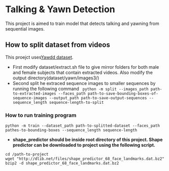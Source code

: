 # Talking & Yawn Detection
This project is aimed to train model that detects talking and yawning from sequential images.

## How to split dataset from videos
This proejct uses[Yawdd dataset](http://www.site.uottawa.ca/~shervin/yawning/). 
* First modify dataset/extract.sh file to give mirror folders for both male and female subjects that contain extracted videos. Also modify the output directory(dataset/yawn/images3/)
* Second split he extraced sequence images to smaller sequences by running the following command
``` python -m split --images_path path-to-extracted-images --faces_path path-to-save-bounding-boxes-of-sequence-images --output_path path-to-save-output-sequences --sequence_length sequence-length-to-split```

### How to run training program

``` python -m train --dataset_path path-to-splitted-dataset --faces_path pathes-to-bounding-boxes --sequence_length sequence-length ```

* **shape_predictor should be inside root directory of this project. Shape predictor can be downloaded to project using the following script.**
```
cd /path-to-project
wget "http://dlib.net/files/shape_predictor_68_face_landmarks.dat.bz2"
bzip2 -d shape_predictor_68_face_landmarks.dat.bz2
```

 [sp]: http://dlib.net/files/shape_predictor_68_face_landmarks.dat.bz2